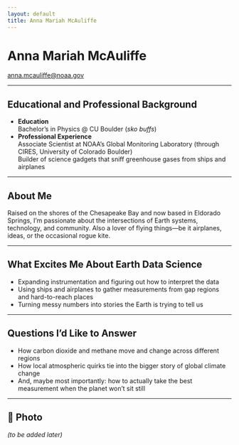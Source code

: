 ```yaml
---
layout: default
title: Anna Mariah McAuliffe
---
```


# Anna Mariah McAuliffe

[anna.mcauliffe@noaa.gov](mailto:anna.mcauliffe@noaa.gov)  

---

## Educational and Professional Background
- **Education**  
  Bachelor’s in Physics @ CU Boulder (*sko buffs*)  
- **Professional Experience**  
  Associate Scientist at NOAA’s Global Monitoring Laboratory (through CIRES, University of Colorado Boulder)  
  Builder of science gadgets that sniff greenhouse gases from ships and airplanes  

---

## About Me
Raised on the shores of the Chesapeake Bay and now based in Eldorado Springs, I’m passionate about the intersections of Earth systems, technology, and community. Also a lover of flying things—be it airplanes, ideas, or the occasional rogue kite.  

---

## What Excites Me About Earth Data Science
- Expanding instrumentation and figuring out how to interpret the data  
- Using ships and airplanes to gather measurements from gap regions and hard-to-reach places  
- Turning messy numbers into stories the Earth is trying to tell us  

---

## Questions I’d Like to Answer
- How carbon dioxide and methane move and change across different regions  
- How local atmospheric quirks tie into the bigger story of global climate change  
- And, maybe most importantly: how to actually take the best measurement when the planet won’t sit still  

---

## 📸 Photo
*(to be added later)*
